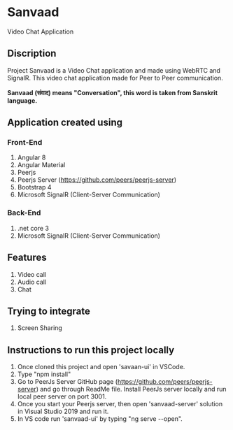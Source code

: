 # Sanvaad
Video Chat Application

## Discription 
Project Sanvaad is a Video Chat application and made using WebRTC and SignalR. This video chat application made for Peer to Peer communication. <br><br> **Sanvaad (संवाद) means "Conversation", this word is taken from Sanskrit language.**


## Application created using 
### Front-End 
1. Angular 8 
2. Angular Material 
3. Peerjs
4. Peerjs Server (https://github.com/peers/peerjs-server)
4. Bootstrap 4
5. Microsoft SignalR (Client-Server Communication)

### Back-End
1. .net core 3
2. Microsoft SignalR (Client-Server Communication)

## Features 
1. Video call 
2. Audio call 
3. Chat 

## Trying to integrate
1. Screen Sharing 

## Instructions to run this project locally 
1. Once cloned this project and open 'savaan-ui' in VSCode. 
2. Type "npm install"
3. Go to PeerJs Server GitHub page (https://github.com/peers/peerjs-server) and go through ReadMe file. Install PeerJs server locally and run local peer server on port 3001. 
4. Once you start your Peerjs server, then open 'sanvaad-server' solution in Visual Studio 2019 and run it. 
5. In VS code run 'sanvaad-ui' by typing "ng serve --open". 
